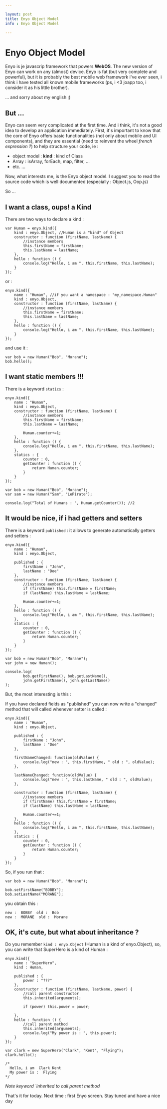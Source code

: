 ```yaml
---

layout: post
title: Enyo Object Model
info : Enyo Object Model

---
```


# Enyo Object Model

Enyo is je javascrip framework that powers **WebOS**. The new version of Enyo can work on any (almost) device. Enyo is fat (but very complete and powerful), but it is probably the best mobile web framework i've ever seen, i think i have tested all known mobile frameworks (ps, i <3 joapp too, i consider it as his little brother).

... and sorry about my english ;)

## But ...

Enyo can seem very complicated at the first time. And i think, it's not a good idea to develop an application immediately. First, it's important to know that the core of Enyo offers basic functionalities (not only about mobile and UI components), and they are essential (need to reinvent the wheel *french expression ?*) to help structure your code, ie :

- object model : **kind** : kind of Class
- Array : isArray, forEach, map, filter, ...
- etc. ...

Now, what interests me, is the Enyo object model. I suggest you to read the source code which is well documented (especially : Object.js, Oop.js)

So ...

## I want a class, oups! a Kind

There are two ways to declare a kind :

    var Human = enyo.kind({
        kind : enyo.Object, //Human is a "kind" of Object
        constructor : function (firstName, lastName) {
            //instance members
            this.firstName = firstName;
            this.lastName = lastName;
        },
        hello : function () {
            console.log("Hello, i am ", this.firstName, this.lastName);
        }
    });

or :

    enyo.kind({
        name : "Human", //if you want a namespace : "my_namespace.Human"
        kind : enyo.Object,
        constructor : function (firstName, lastName) {
            //instance members
            this.firstName = firstName;
            this.lastName = lastName;
        },
        hello : function () {
            console.log("Hello, i am ", this.firstName, this.lastName);
        }
    });

and use it :

    var bob = new Human("Bob", "Morane");
    bob.hello();

## I want static members !!!

There is a keyword `statics` :

    enyo.kind({
        name : "Human",
        kind : enyo.Object,
        constructor : function (firstName, lastName) {
            //instance members
            this.firstName = firstName;
            this.lastName = lastName;

            Human.counter+=1;
        },
        hello : function () {
            console.log("Hello, i am ", this.firstName, this.lastName);
        },
        statics : {
            counter : 0,
            getCounter : function () {
                return Human.counter;
            }
        }
    });

    var bob = new Human("Bob", "Morane");
    var sam = new Human("Sam", "LePirate");

    console.log("Total of Humans : ", Human.getCounter()); //2

## It would be nice, if i had getters and setters

There is a keyword `published` : it allows to generate automatically getters and setters :

    enyo.kind({
        name : "Human",
        kind : enyo.Object,

        published : {
            firstName : "John",
            lastName : "Doe"
        },
        constructor : function (firstName, lastName) {
            //instance members
            if (firstName) this.firstName = firstName;
            if (lastName) this.lastName = lastName;

            Human.counter+=1;
        },
        hello : function () {
            console.log("Hello, i am ", this.firstName, this.lastName);
        },
        statics : {
            counter : 0,
            getCounter : function () {
                return Human.counter;
            }
        }
    });

    var bob = new Human("Bob", "Morane");
    var john = new Human();

    console.log(
            bob.getFirstName(), bob.getLastName(),
            john.getFirstName(), john.getLastName()
    );

But, the most interesting is this :

If you have declared fields as "published" you can now write a "changed" method that will called whenever setter is called :

    enyo.kind({
        name : "Human",
        kind : enyo.Object,

        published : {
            firstName : "John",
            lastName : "Doe"
        },

        firstNameChanged: function(oldValue) {
            console.log("new : ", this.firstName, " old : ", oldValue);
        },

        lastNameChanged: function(oldValue) {
            console.log("new : ", this.lastName, " old : ", oldValue);
        },

        constructor : function (firstName, lastName) {
            //instance members
            if (firstName) this.firstName = firstName;
            if (lastName) this.lastName = lastName;

            Human.counter+=1;
        },
        hello : function () {
            console.log("Hello, i am ", this.firstName, this.lastName);
        },
        statics : {
            counter : 0,
            getCounter : function () {
                return Human.counter;
            }
        }
    });

So, if you run that :

    var bob = new Human("Bob", "Morane");

    bob.setFirstName("BOBBY");
    bob.setLastName("MORANE");

you obtain this :

    new :  BOBBY  old :  Bob
    new :  MORANE  old :  Morane

## OK, it's cute, but what about inheritance ?

Do you remember `kind : enyo.Object` (Human is a kind of enyo.Object), so, you can write that SuperHero is a kind of Human :

    enyo.kind({
        name : "SuperHero",
        kind : Human,

        published : {
            power : "???"
        },
        constructor : function (firstName, lastName, power) {
            //call parent constructor
            this.inherited(arguments);

            if (power) this.power = power;

        },
        hello : function () {
            //call parent method
            this.inherited(arguments);
            console.log("My power is : ", this.power);
        }
    });

    var clark = new SuperHero("Clark", "Kent", "Flying");
    clark.hello();

    /*
      Hello, i am  Clark Kent
      My power is :  Flying
    */


*Note keyword `inherited to call parent method*

That's it for today. Next time : first Enyo screen. Stay tuned and have a nice day
